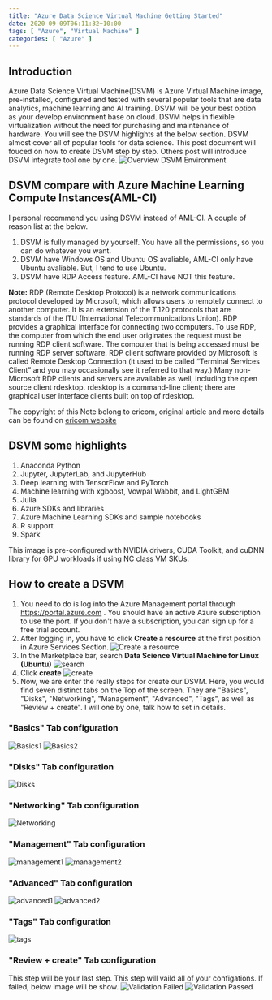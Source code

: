 ```yaml
---
title: "Azure Data Science Virtual Machine Getting Started"
date: 2020-09-09T06:11:32+10:00
tags: [ "Azure", "Virtual Machine" ]
categories: [ "Azure" ]
---
```

## Introduction
Azure Data Science Virtual Machine(DSVM) is Azure Virtual Machine image, pre-installed, configured and tested with several popular tools that are data analytics, machine learning and AI training. DSVM will be your best option as your develop environment base on cloud. DSVM helps in flexible virtualization without the need for purchasing and maintenance of hardware. You will see the DSVM highlights at the below section. DSVM almost cover all of popular tools for data science. This post document will fouced on how to create DSVM step by step. Others post will introduce DSVM integrate tool one by one.
![Overview DSVM Environment](https://azurecomcdn.azureedge.net/cvt-0b40b1bff318268e721d52838dc296062380fe208d10d95a79603c3d7b06e390/images/page/services/virtual-machines/data-science-virtual-machines/data-science-diagram.jpg)

## DSVM compare with Azure Machine Learning Compute Instances(AML-CI)
I personal recommend you using DSVM instead of AML-CI.
A couple of reason list at the below.
1. DSVM is fully managed by yourself. You have all the permissions, so you can do whatever you want.
2. DSVM have Windows OS and Ubuntu OS avaliable, AML-CI only have Ubuntu avaliable. But, I tend to use Ubuntu.
3. DSVM have RDP Access feature. AML-CI have NOT this feature.

**Note:**
RDP (Remote Desktop Protocol) is a network communications protocol developed by Microsoft, which allows users to remotely connect to another computer. It is an extension of the T.120 protocols that are standards of the ITU (International Telecommunications Union). RDP provides a graphical interface for connecting two computers. To use RDP, the computer from which the end user originates the request must be running RDP client software. The computer that is being accessed must be running RDP server software.
RDP client software provided by Microsoft is called Remote Desktop Connection (it used to be called “Terminal Services Client” and you may occasionally see it referred to that way.) Many non-Microsoft RDP clients and servers are available as well, including the open source client rdesktop. rdesktop is a command-line client; there are graphical user interface clients built on top of rdesktop.

The copyright of this Note belong to ericom, original article and more details can be found on [ericom website](https://www.ericom.com/whatis/rdp/)

## DSVM some highlights
1. Anaconda Python
2. Jupyter, JupyterLab, and JupyterHub
3. Deep learning with TensorFlow and PyTorch
4. Machine learning with xgboost, Vowpal Wabbit, and LightGBM
5. Julia
6. Azure SDKs and libraries
7. Azure Machine Learning SDKs and sample notebooks
8. R support
9. Spark

This image is pre-configured with NVIDIA drivers, CUDA Toolkit, and cuDNN library for GPU workloads if using NC class VM SKUs.

## How to create a DSVM
1. You need to do is log into the Azure Management portal through https://portal.azure.com . You should have an active Azure subscription to use the port. If you don't have a subscription, you can sign up for a free trial account.
2. After logging in, you have to click **Create a resource** at the first position in Azure Services Section.
![Create a resource](https://res.cloudinary.com/dkvj6mo4c/image/upload/v1599791501/DSVM/step1_fnow1a.png)
3. In the Marketplace bar, search **Data Science Virtual Machine for Linux (Ubuntu)**
![search](https://res.cloudinary.com/dkvj6mo4c/image/upload/v1599791843/DSVM/step2_jcaj5l.png)
4. Click **create**
![create](https://res.cloudinary.com/dkvj6mo4c/image/upload/v1599792009/DSVM/step3_jgt3yj.png)
5. Now, we are enter the really steps for create our DSVM. Here, you would find seven distinct tabs on the Top of the screen. They are "Basics", "Disks", "Networking", "Management", "Advanced", "Tags", as well as "Review + create". I will one by one, talk how to set in details.

### "Basics" Tab configuration
![Basics1](https://res.cloudinary.com/dkvj6mo4c/image/upload/v1599793176/DSVM/basics1_jkurkn.png)
![Basics2](https://res.cloudinary.com/dkvj6mo4c/image/upload/v1599793176/DSVM/basics2_ejbakz.png)
### "Disks" Tab configuration
![Disks](https://res.cloudinary.com/dkvj6mo4c/image/upload/v1599793541/DSVM/disks_c6shkk.png)

### "Networking" Tab configuration
![Networking](https://res.cloudinary.com/dkvj6mo4c/image/upload/v1599793690/DSVM/networking_ov8781.png)
### "Management" Tab configuration
![management1](https://res.cloudinary.com/dkvj6mo4c/image/upload/v1599793906/DSVM/management1_m5bysi.png)
![management2](https://res.cloudinary.com/dkvj6mo4c/image/upload/v1599793906/DSVM/management2_qeq9n2.png)
### "Advanced" Tab configuration
![advanced1](https://res.cloudinary.com/dkvj6mo4c/image/upload/v1599794121/DSVM/advanced1_dqxgph.png)
![advanced2](https://res.cloudinary.com/dkvj6mo4c/image/upload/v1599794121/DSVM/advanced2_ajxdsy.png)

### "Tags" Tab configuration
![tags](https://res.cloudinary.com/dkvj6mo4c/image/upload/v1599794279/DSVM/tags_aipkzh.png)
### "Review + create" Tab configuration
This step will be your last step. This step will vaild all of your configations. If failed, below image will be show.
![Validation Failed](https://res.cloudinary.com/dkvj6mo4c/image/upload/v1599794725/DSVM/validationFailed_gqbe3k.png)
![Validation Passed](https://res.cloudinary.com/dkvj6mo4c/image/upload/v1599794999/DSVM/validationPassed_s91clt.png)

